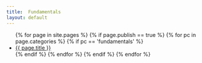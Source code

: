 ```yaml
---
title:  Fundamentals
layout: default
---
```


<ul>
{% for page in site.pages %}
{% if page.publish == true %}
{% for pc in page.categories %}
{% if pc == 'fundamentals' %}
<li><a href="{{ page.url }}">{{ page.title }}</a></li>
{% endif %}   <!-- cat-match-p -->
{% endfor %}  <!-- page-category -->
{% endif %}   <!-- publish-p -->
{% endfor %} <!-- page -->
</ul>
